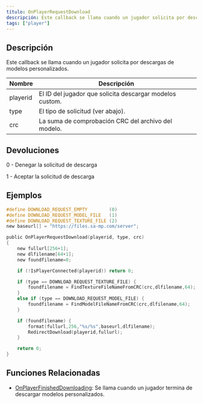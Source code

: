 ```yaml
---
título: OnPlayerRequestDownload
descripción: Este callback se llama cuando un jugador solicita por descargas de modelos personalizados. 
tags: ["player"]
---
```


<VersionWarnES name='callback' version='SA-MP 0.3.DL R1' />

## Descripción

Este callback se llama cuando un jugador solicita por descargas de modelos personalizados.

| Nombre   | Descripción                                              |
| -------- | -------------------------------------------------------- |
| playerid | El ID del jugador que solicita descargar modelos custom. |
| type     | El tipo de solicitud (ver abajo).                        |
| crc      | La suma de comprobación CRC del archivo del modelo.      |

## Devoluciones

0 - Denegar la solicitud de descarga

1 - Aceptar la solicitud de descarga

## Ejemplos

```c
#define DOWNLOAD_REQUEST_EMPTY        (0)
#define DOWNLOAD_REQUEST_MODEL_FILE   (1)
#define DOWNLOAD_REQUEST_TEXTURE_FILE (2)
new baseurl[] = "https://files.sa-mp.com/server";

public OnPlayerRequestDownload(playerid, type, crc)
{
    new fullurl[256+1];
    new dlfilename[64+1];
    new foundfilename=0;

    if (!IsPlayerConnected(playerid)) return 0;

    if (type == DOWNLOAD_REQUEST_TEXTURE_FILE) {
        foundfilename = FindTextureFileNameFromCRC(crc,dlfilename,64);
    }
    else if (type == DOWNLOAD_REQUEST_MODEL_FILE) {
        foundfilename = FindModelFileNameFromCRC(crc,dlfilename,64);
    }

    if (foundfilename) {
        format(fullurl,256,"%s/%s",baseurl,dlfilename);
        RedirectDownload(playerid,fullurl);
    }

    return 0;
}
```

## Funciones Relacionadas

- [OnPlayerFinishedDownloading](OnPlayerFinishedDownloading): Se llama cuando un jugador termina de descargar modelos personalizados.
